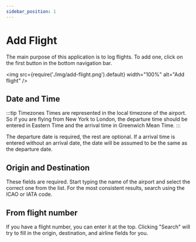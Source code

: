 ```yaml
---
sidebar_position: 1
---
```


# Add Flight

The main purpose of this application is to log flights.
To add one, click on the first button in the bottom navigation bar.

<img src={require('./img/add-flight.png').default} width="100%" alt="Add flight" />

## Date and Time

:::tip Timezones
Times are represented in the local timezone of the airport.
So if you are flying from New York to London, the departure time should be entered in Eastern Time and the arrival time
in Greenwich Mean Time.
:::

The departure date is required, the rest are optional.
If a arrival time is entered without an arrival date, the date will be assumed to be the same as the departure date.


## Origin and Destination

These fields are required.
Start typing the name of the airport and select the correct one from the list.
For the most consistent results, search using the ICAO or IATA code. 

## From flight number

If you have a flight number, you can enter it at the top.
Clicking "Search" will try to fill in the origin, destination, and airline fields for you.
